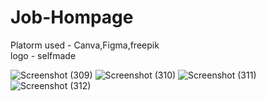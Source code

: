 # Job-Hompage
Platorm used - Canva,Figma,freepik<br>
logo - selfmade


![Screenshot (309)](https://github.com/Pradipti-Singh/Job-Hompage/assets/91623073/4ead6bf9-8447-4c28-bf62-21e362f33e2f)
![Screenshot (310)](https://github.com/Pradipti-Singh/Job-Hompage/assets/91623073/de473b8b-5c85-4353-80a5-cb0c5fa899d3)
![Screenshot (311)](https://github.com/Pradipti-Singh/Job-Hompage/assets/91623073/773e56e3-3456-43f6-8cea-20e7935b6599)
![Screenshot (312)](https://github.com/Pradipti-Singh/Job-Hompage/assets/91623073/b2829541-45dc-499e-aae7-27a4cd50fbc9)
